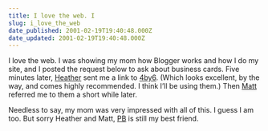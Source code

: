 ```yaml
---
title: I love the web. I
slug: i_love_the_web
date_published: 2001-02-19T19:40:48.000Z
date_updated: 2001-02-19T19:40:48.000Z
---
```


I love the web. I was showing my mom how Blogger works and how I do my site, and I posted the request below to ask about business cards. Five minutes later, [Heather](http://www.harrumph.com) sent me a link to [4by6](http://www.4by6.com). (Which looks excellent, by the way, and comes highly recommended. I think I’ll be using them.) Then [Matt](http://a.wholelottanothing.org) referred me to them a short while later.

Needless to say, my mom was very impressed with all of this. I guess I am too. But sorry Heather and Matt, [PB](http://www.onfocus.com) is still my best friend.
